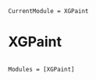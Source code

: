 ```@meta
CurrentModule = XGPaint
```

# XGPaint

```@index
```

```@autodocs
Modules = [XGPaint]
```
